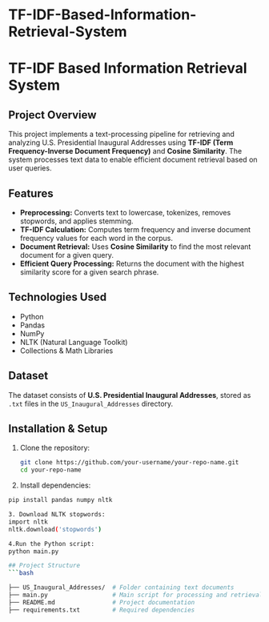 # TF-IDF-Based-Information-Retrieval-System

# **TF-IDF Based Information Retrieval System**

## **Project Overview**
This project implements a text-processing pipeline for retrieving and analyzing U.S. Presidential Inaugural Addresses using **TF-IDF (Term Frequency-Inverse Document Frequency)** and **Cosine Similarity**. The system processes text data to enable efficient document retrieval based on user queries.

## **Features**
- **Preprocessing:** Converts text to lowercase, tokenizes, removes stopwords, and applies stemming.
- **TF-IDF Calculation:** Computes term frequency and inverse document frequency values for each word in the corpus.
- **Document Retrieval:** Uses **Cosine Similarity** to find the most relevant document for a given query.
- **Efficient Query Processing:** Returns the document with the highest similarity score for a given search phrase.

## **Technologies Used**
- Python
- Pandas
- NumPy
- NLTK (Natural Language Toolkit)
- Collections & Math Libraries

## **Dataset**
The dataset consists of **U.S. Presidential Inaugural Addresses**, stored as `.txt` files in the `US_Inaugural_Addresses` directory.

## **Installation & Setup**
1. Clone the repository:
   ```bash
   git clone https://github.com/your-username/your-repo-name.git
   cd your-repo-name

2. Install dependencies:
  ```bash
  pip install pandas numpy nltk

3. Download NLTK stopwords:
  import nltk
  nltk.download('stopwords')

4.Run the Python script:
  python main.py

## Project Structure
```bash

├── US_Inaugural_Addresses/  # Folder containing text documents
├── main.py                  # Main script for processing and retrieval
├── README.md                # Project documentation
├── requirements.txt         # Required dependencies
